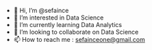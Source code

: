 - 👋 Hi, I’m @sefaince
- 👀 I’m interested in Data Science
- 🌱 I’m currently learning Data Analytics
- 💞️ I’m looking to collaborate on Data Science
- 📫 How to reach me : sefainceone@gmail.com

<!---
sefaince/sefaince is a ✨ special ✨ repository because its `README.md` (this file) appears on your GitHub profile.
You can click the Preview link to take a look at your changes.
--->
